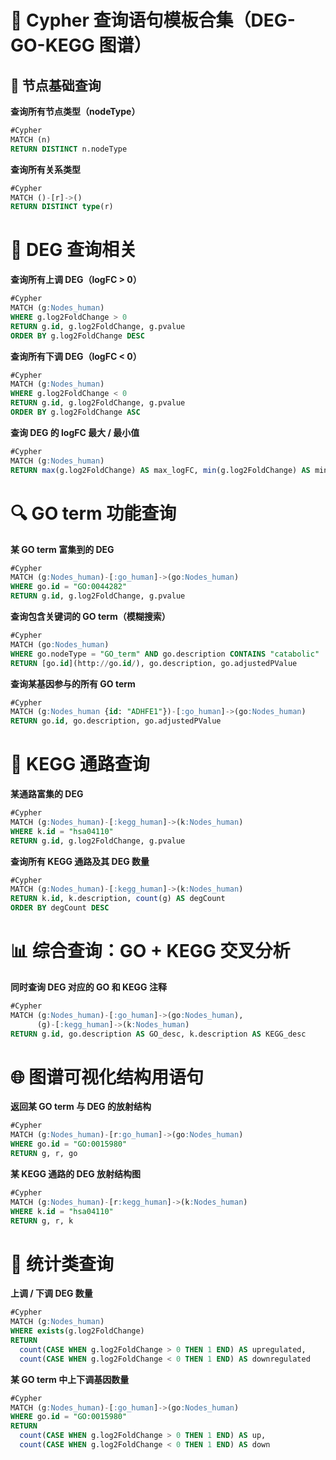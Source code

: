 # 📖 Cypher 查询语句模板合集（DEG-GO-KEGG 图谱）

## **📌 节点基础查询**

**查询所有节点类型（nodeType）**

```sql
#Cypher
MATCH (n)
RETURN DISTINCT n.nodeType
```

**查询所有关系类型**

```sql
#Cypher
MATCH ()-[r]->()
RETURN DISTINCT type(r)
```

# **🧬 DEG 查询相关**

**查询所有上调 DEG（logFC > 0）**

```sql
#Cypher
MATCH (g:Nodes_human)
WHERE g.log2FoldChange > 0
RETURN g.id, g.log2FoldChange, g.pvalue
ORDER BY g.log2FoldChange DESC
```

**查询所有下调 DEG（logFC < 0）**

```sql
#Cypher
MATCH (g:Nodes_human)
WHERE g.log2FoldChange < 0
RETURN g.id, g.log2FoldChange, g.pvalue
ORDER BY g.log2FoldChange ASC
```

**查询 DEG 的 logFC 最大 / 最小值**

```sql
#Cypher
MATCH (g:Nodes_human)
RETURN max(g.log2FoldChange) AS max_logFC, min(g.log2FoldChange) AS min_logFC
```

# **🔍 GO term 功能查询**

**某 GO term 富集到的 DEG**

```sql
#Cypher
MATCH (g:Nodes_human)-[:go_human]->(go:Nodes_human)
WHERE go.id = "GO:0044282"
RETURN g.id, g.log2FoldChange, g.pvalue
```

**查询包含关键词的 GO term（模糊搜索）**

```sql
#Cypher
MATCH (go:Nodes_human)
WHERE go.nodeType = "GO_term" AND go.description CONTAINS "catabolic"
RETURN [go.id](http://go.id/), go.description, go.adjustedPValue
```

**查询某基因参与的所有 GO term**

```sql
#Cypher
MATCH (g:Nodes_human {id: "ADHFE1"})-[:go_human]->(go:Nodes_human)
RETURN go.id, go.description, go.adjustedPValue
```

# **🧠 KEGG 通路查询**

**某通路富集的 DEG**

```sql
#Cypher
MATCH (g:Nodes_human)-[:kegg_human]->(k:Nodes_human)
WHERE k.id = "hsa04110"
RETURN g.id, g.log2FoldChange, g.pvalue
```

**查询所有 KEGG 通路及其 DEG 数量**

```sql
#Cypher
MATCH (g:Nodes_human)-[:kegg_human]->(k:Nodes_human)
RETURN k.id, k.description, count(g) AS degCount
ORDER BY degCount DESC
```

# **📊 综合查询：GO + KEGG 交叉分析**

**同时查询 DEG 对应的 GO 和 KEGG 注释**

```sql
#Cypher
MATCH (g:Nodes_human)-[:go_human]->(go:Nodes_human),
      (g)-[:kegg_human]->(k:Nodes_human)
RETURN g.id, go.description AS GO_desc, k.description AS KEGG_desc
```

# **🌐 图谱可视化结构用语句**

**返回某 GO term 与 DEG 的放射结构**

```sql
#Cypher
MATCH (g:Nodes_human)-[r:go_human]->(go:Nodes_human)
WHERE go.id = "GO:0015980"
RETURN g, r, go
```

**某 KEGG 通路的 DEG 放射结构图**

```sql
#Cypher
MATCH (g:Nodes_human)-[r:kegg_human]->(k:Nodes_human)
WHERE k.id = "hsa04110"
RETURN g, r, k
```

# **🎯 统计类查询**

**上调 / 下调 DEG 数量**

```sql
#Cypher
MATCH (g:Nodes_human)
WHERE exists(g.log2FoldChange)
RETURN
  count(CASE WHEN g.log2FoldChange > 0 THEN 1 END) AS upregulated,
  count(CASE WHEN g.log2FoldChange < 0 THEN 1 END) AS downregulated
```

**某 GO term 中上下调基因数量**

```sql
#Cypher
MATCH (g:Nodes_human)-[:go_human]->(go:Nodes_human)
WHERE go.id = "GO:0015980"
RETURN
  count(CASE WHEN g.log2FoldChange > 0 THEN 1 END) AS up,
  count(CASE WHEN g.log2FoldChange < 0 THEN 1 END) AS down
```